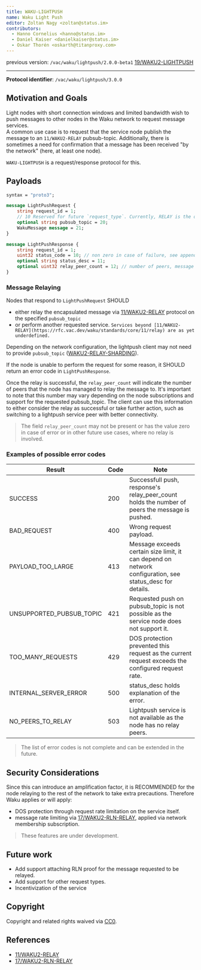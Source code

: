 ```yaml
---
title: WAKU-LIGHTPUSH
name: Waku Light Push
editor: Zoltan Nagy <zoltan@status.im> 
contributors: 
  - Hanno Cornelius <hanno@status.im>
  - Daniel Kaiser <danielkaiser@status.im>
  - Oskar Thorén <oskarth@titanproxy.com>
---
```


previous version: `/vac/waku/lightpush/2.0.0-beta1` [19/WAKU2-LIGHTPUSH](https://rfc.vac.dev/waku/standards/core/19/lightpush)

---
**Protocol identifier**: `/vac/waku/lightpush/3.0.0`

## Motivation and Goals

Light nodes with short connection windows and limited bandwidth wish to push messages to other nodes in the Waku network to request message services.<br>
A common use case is to request that the service node publish the message to an `11/WAKU2-RELAY` pubsub-topic.
Additionally, there is sometimes a need for confirmation that a message has been received "by the network"
(here, at least one node).

`WAKU-LIGHTPUSH` is a request/response protocol for this.

## Payloads

```protobuf
syntax = "proto3";

message LightPushRequest {
    string request_id = 1;
    // 10 Reserved for future `request_type`. Currently, RELAY is the only available service.
    optional string pubsub_topic = 20;
    WakuMessage message = 21;
}

message LightPushResponse {
    string request_id = 1;
    uint32 status_code = 10; // non zero in case of failure, see appendix
    optional string status_desc = 11;
    optional uint32 relay_peer_count = 12; // number of peers, message is successfully relayed to 
}
```

### Message Relaying

Nodes that respond to `LightPushRequest` SHOULD
- either relay the encapsulated message via [11/WAKU2-RELAY](https://rfc.vac.dev/waku/standards/core/11/relay) protocol on the specified `pubsub_topic`<br>
- or perform another requested service.
  `Services beyond [11/WAKU2-RELAY](https://rfc.vac.dev/waku/standards/core/11/relay) are as yet underdefined.`

Depending on the network configuration, the lightpush client may not need to provide `pubsub_topic` ([WAKU2-RELAY-SHARDING](https://github.com/waku-org/specs/blob/master/standards/core/relay-sharding.md)).<br>

If the node is unable to perform the request for some reason, it SHOULD return an error code in `LightPushResponse`.<br>

Once the relay is successful, the `relay_peer_count` will indicate the number of peers that the node has managed to relay the message to. It's important to note that this number may vary depending on the node subscriptions and support for the requested pubsub_topic. The client can use this information to either consider the relay as successful or take further action, such as switching to a lightpush service peer with better connectivity.<br>
>The field `relay_peer_count` may not be present or has the value zero in case of error or in other future use cases, where no relay is involved.

### Examples of possible error codes

| Result | Code | Note |
|--------|------|------|
| SUCCESS  | 200 | Successfull push, response's relay_peer_count holds the number of peers the message is pushed.    |
| BAD_REQUEST | 400   | Wrong request payload.    |
| PAYLOAD_TOO_LARGE | 413 | Message exceeds certain size limit, it can depend on network configuration, see status_desc for details.  |
| UNSUPPORTED_PUBSUB_TOPIC | 421 | Requested push on pubsub_topic is not possible as the service node does not support it. |
| TOO_MANY_REQUESTS | 429 | DOS protection prevented this request as the current request exceeds the configured request rate. |
| INTERNAL_SERVER_ERROR  | 500 | status_desc holds explanation of the error.  |
| NO_PEERS_TO_RELAY | 503 | Lightpush service is not available as the node has no relay peers. |

> The list of error codes is not complete and can be extended in the future.

## Security Considerations

Since this can introduce an amplification factor, it is RECOMMENDED for the node relaying to the rest of the network to take extra precautions.
Therefore Waku applies or will apply:
- DOS protection through request rate limitation on the service itself.
- message rate limiting via [17/WAKU2-RLN-RELAY](https://rfc.vac.dev/waku/standards/core/17/rln-relay), applied via network membership subscription.

> These features are under development. 

## Future work

- Add support attaching RLN proof for the message requested to be relayed.
- Add support for other request types.
- Incentivization of the service

## Copyright

Copyright and related rights waived via [CC0](https://creativecommons.org/publicdomain/zero/1.0/).

## References

* [11/WAKU2-RELAY](https://rfc.vac.dev/waku/standards/core/11/relay)
* [17/WAKU2-RLN-RELAY](https://rfc.vac.dev/waku/standards/core/17/rln-relay)
